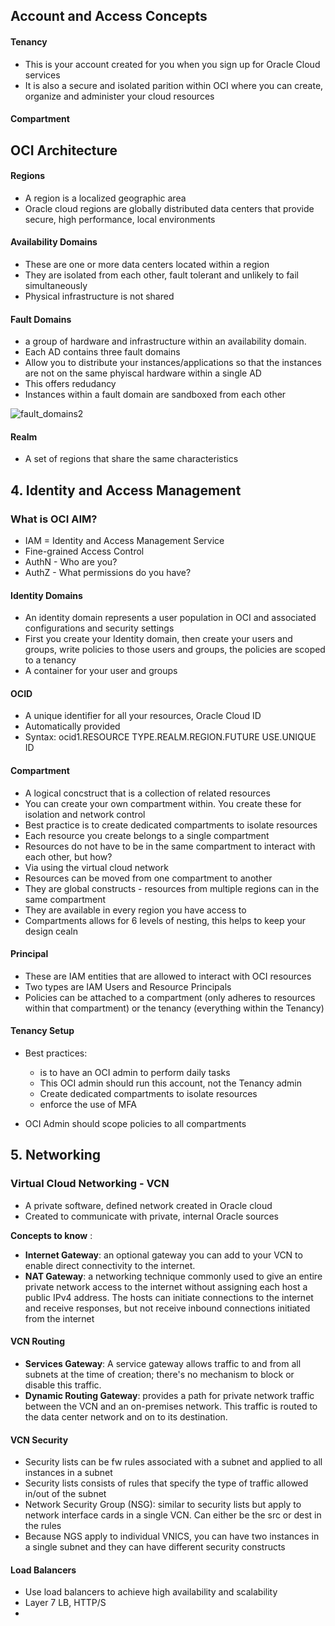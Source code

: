 ## Account and Access Concepts

#### Tenancy
- This is your account created for you when you sign up for Oracle Cloud services
- It is also a secure and isolated parition within OCI where you can create, organize and administer your cloud resources

#### Compartment



## OCI Architecture

#### Regions
- A region is a localized geographic area
- Oracle cloud regions are globally distributed data centers that provide secure, high performance, local environments

#### Availability Domains
- These are one or more data centers located within a region
- They are isolated from each other, fault tolerant and unlikely to fail simultaneously
- Physical infrastructure is not shared
  
#### Fault Domains
- a group of hardware and infrastructure within an availability domain.
- Each AD contains three fault domains
- Allow you to distribute your instances/applications so that the instances are not on the same phyiscal hardware within a single AD
- This offers redudancy
- Instances within a fault domain are sandboxed from each other

![fault_domains2](https://github.com/datboyblu3/Cloud-Research/assets/95729902/22e95f8a-b465-4651-9f79-e3b23cfcecf0)

#### Realm
- A set of regions that share the same characteristics

## 4. Identity and Access Management

### What is OCI AIM?
- IAM = Identity and Access Management Service
- Fine-grained Access Control
- AuthN - Who are you?
- AuthZ - What permissions do you have?

#### Identity Domains
- An identity domain represents a user population in OCI and associated configurations and security settings
- First you create your Identity domain, then create your users and groups, write policies to those users and groups, the policies are scoped to a tenancy 
- A container for your user and groups

#### OCID
- A unique identifier for all your resources, Oracle Cloud ID
- Automatically provided
- Syntax: ocid1.RESOURCE TYPE.REALM.REGION.FUTURE USE.UNIQUE ID

#### Compartment
- A logical concstruct that is a collection of related resources
- You can create your own compartment within. You create these for isolation and network control
- Best practice is to create dedicated compartments to isolate resources
- Each resource you create belongs to a single compartment
- Resources do not have to be in the same compartment to interact with each other, but how?
- Via using the virtual cloud network
- Resources can be moved from one compartment to another
- They are global constructs - resources from multiple regions can in the same compartment
- They are available in every region you have access to
- Compartments allows for 6 levels of nesting, this helps to keep your design cealn

#### Principal
- These are IAM entities that are allowed to interact with OCI resources
- Two types are IAM Users and Resource Principals
- Policies can be attached to a compartment (only adheres to resources within that compartment) or the tenancy (everything within the Tenancy)

#### Tenancy Setup
- Best practices:
  - is to have an OCI admin to perform daily tasks
  - This OCI admin should run this account, not the Tenancy admin
  - Create dedicated compartments to isolate resources
  - enforce the use of MFA

- OCI Admin should scope policies to all compartments

## 5. Networking

### Virtual Cloud Networking - VCN
 - A private software, defined network created in Oracle cloud
 - Created to communicate with private, internal Oracle sources

**Concepts to know** :
- **Internet Gateway**: an optional gateway you can add to your VCN to enable direct connectivity to the internet.
- **NAT Gateway**: a networking technique commonly used to give an entire private network access to the internet without assigning each host a public IPv4 address. The hosts can initiate connections to the internet and receive responses, but not receive inbound connections initiated from the internet

#### VCN Routing
- **Services Gateway**: A service gateway allows traffic to and from all subnets at the time of creation; there's no mechanism to block or disable this traffic.
- **Dynamic Routing Gateway**: provides a path for private network traffic between the VCN and an on-premises network. This traffic is routed to the data center network and on to its destination.

#### VCN Security
- Security lists can be fw rules associated with a subnet and applied to all instances in a subnet
- Security lists consists of rules that specify the type of traffic allowed in/out of the subnet
- Network Security Group (NSG): similar to security lists but apply to network interface cards in a single VCN. Can either be the src or dest in the rules
- Because NGS apply to individual VNICS, you can have two instances in a single subnet and they can have different security constructs

#### Load Balancers
- Use load balancers to achieve high availability and scalability
- Layer 7 LB, HTTP/S
- 
